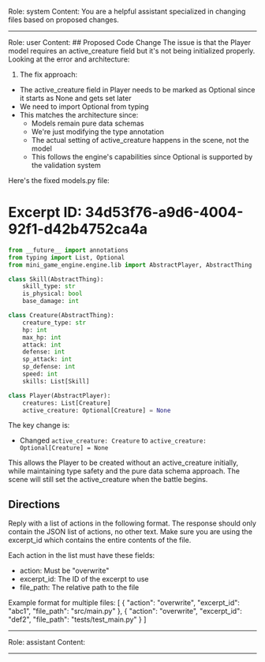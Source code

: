 Role: system
Content: You are a helpful assistant specialized in changing files based on proposed changes.
__________________
Role: user
Content: ## Proposed Code Change
The issue is that the Player model requires an active_creature field but it's not being initialized properly. Looking at the error and architecture:

1. The fix approach:
- The active_creature field in Player needs to be marked as Optional since it starts as None and gets set later
- We need to import Optional from typing
- This matches the architecture since:
  - Models remain pure data schemas
  - We're just modifying the type annotation
  - The actual setting of active_creature happens in the scene, not the model
  - This follows the engine's capabilities since Optional is supported by the validation system

Here's the fixed models.py file:

# Excerpt ID: 34d53f76-a9d6-4004-92f1-d42b4752ca4a
```python main_game/models.py
from __future__ import annotations
from typing import List, Optional
from mini_game_engine.engine.lib import AbstractPlayer, AbstractThing

class Skill(AbstractThing):
    skill_type: str
    is_physical: bool  
    base_damage: int

class Creature(AbstractThing):
    creature_type: str
    hp: int
    max_hp: int
    attack: int
    defense: int
    sp_attack: int
    sp_defense: int
    speed: int
    skills: List[Skill]

class Player(AbstractPlayer):
    creatures: List[Creature]
    active_creature: Optional[Creature] = None
```

The key change is:
- Changed `active_creature: Creature` to `active_creature: Optional[Creature] = None`

This allows the Player to be created without an active_creature initially, while maintaining type safety and the pure data schema approach. The scene will still set the active_creature when the battle begins.

## Directions
Reply with a list of actions in the following format. The response should only contain the JSON list of actions, no other text.
Make sure you are using the excerpt_id which contains the entire contents of the file.

Each action in the list must have these fields:
- action: Must be "overwrite"
- excerpt_id: The ID of the excerpt to use
- file_path: The relative path to the file

Example format for multiple files:
[
    {
        "action": "overwrite",
        "excerpt_id": "abc1",
        "file_path": "src/main.py"
    },
    {
        "action": "overwrite",
        "excerpt_id": "def2",
        "file_path": "tests/test_main.py"
    }
]
__________________
Role: assistant
Content: 
__________________

